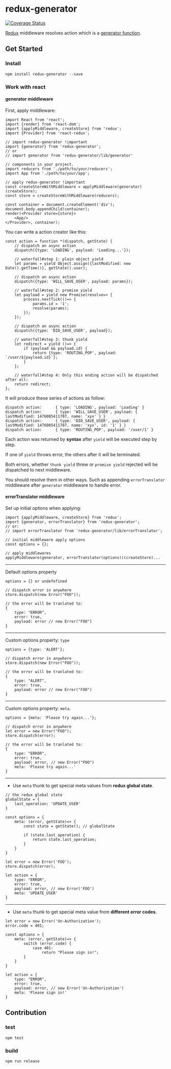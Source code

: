 # redux-generator

[![Coverage Status](https://coveralls.io/repos/github/xuyuanxiang/redux-generator/badge.svg)](https://coveralls.io/github/xuyuanxiang/redux-generator)

[Redux](http://redux.js.org/) middleware resolves action which is a [generator function](https://developer.mozilla.org/en-US/docs/Web/JavaScript/Reference/Statements/function*).

## Get Started

### Install
```
npm install redux-generator --save
```

### Work with react

#### generator middleware

First, apply middleware:
```
import React from 'react';
import {render} from 'react-dom';
import {applyMiddleware, createStore} from 'redux';
import {Provider} from 'react-redux';

// import redux-generator !important
import {generator} from 'redux-generator';
// or
// import generator from 'redux-generator/lib/generator'

// components in your project.
import reducers from './path/to/your/reducers';
import App from './path/to/your/app';

// apply redux-generator !important
const createStoreWithMiddleware = applyMiddleware(generator)(createStore);
const store = createStoreWithMiddleware(reducers);

const container = document.createElement('div');
document.body.appendChild(container);
render(<Provider store={store}>
    <App/>
</Provider>, container);
```

You can write a action creator like this:

```
const action = function *(dispatch, getState) {
    // dispatch an async action
    dispatch({type: 'LOADING', payload: 'Loading...'});

    // waterfall#step 1: plain object yield
    let params = yield Object.assign({lastModified: new Date().getTime()}, getState().user);

    // dispatch an async action
    dispatch({type: 'WILL_SAVE_USER', payload: params});

    // waterfall#step 2: promise yield
    let payload = yield new Promise(resolve=> {
        process.nextTick(()=> {
            params.id = '1';
            resolve(params);
        });
    });

    // dispatch an async action
    dispatch({type: 'DID_SAVE_USER', payload});

    // waterfall#step 3: thunk yield
    let redirect = yield ()=> {
        if (payload && payload.id) {
            return {type: 'ROUTING_POP', payload: `/user/${payload.id}`};
        }
    };

    // waterfall#step 4: Only this ending action will be dispatched after all:
    return redirect;
};
```

It will produce these series of actions as follow:

```
dispatch action:      { type: 'LOADING', payload: 'Loading' }
dispatch action:      { type: 'WILL_SAVE_USER', payload: { lastModified: 1476005411707, name: 'xyx' } }
dispatch action:      { type: 'DID_SAVE_USER', payload: { lastModified: 1476005411707, name: 'xyx', id: '1' } }
dispatch action:      { type: 'ROUTING_POP', payload: '/user/1' }
```

Each action was returned by **syntax** after `yield` will be executed step by step. 

If one of `yield` throws error, the others after it will be terminated.

Both errors, whether `thunk yield` threw or `promise yield` rejected will be dispatched to next middleware. 

You should resolve them in other ways. Such as appending `errorTranslator` middleware after `generator` middleware to handle error.

#### errorTranslator middleware

Set up initial options when applying:

```
import {applyMiddleware, createStore} from 'redux';
import {generator, errorTranslator} from 'redux-generator';
// or:
// import errorTranslator from 'redux-generator/lib/errorTranslator';

// initial middleware apply options
const options = {};

// apply middlewares
applyMiddleware(generator, errorTranslator(options))(createStore)...
```

---

Default options property

```
options = {} or undefefined

// dispatch error in anywhere
store.dispatch(new Error("FOO"));

// the error will be tranlated to:
{
    type: "ERROR",
    error: true,
    payload: error // new Error("FOO")
}
```

---

Custom options property: `type`

```
options = {type: 'ALERT'};

// dispatch error in anywhere
store.dispatch(new Error("FOO"));

// the error will be tranlated to:
{
    type: "ALERT",
    error: true,
    payload: error // new Error("FOO")
}
```

---

Custom options property: `meta`.

```
options = {meta: 'Please try again...'};

// dispatch error in anywhere
let error = new Error("FOO");
store.dispatch(error);

// the error will be tranlated to:
{
    type: "ERROR",
    error: true,
    payload: error, // new Error("FOO")
    meta: 'Please try again...'
}
```

---

+ Use `meta` thunk to get special meta values from **redux global state**.

```
// the redux global state
globalState = {
    last_operation: 'UPDATE_USER'
}

const options = {
    meta: (error, getState)=> {
        const state = getState(); // globalState
        
        if (state.last_operation) {
            return state.last_operation;
        }
    }
}

let error = new Error('FOO');
store.dispatch(error);

let action = {
    type: "ERROR",
    error: true,
    payload: error, // new Error('FOO')
    meta: 'UPDATE_USER'
}
```

---

+ Use `meta` thunk to get special meta value from **different error codes**.

```
let error = new Error('Un-Authorization');
error.code = 401;

const options = {
    meta: (error, getState)=> {
        switch (error.code) {
            case 401:
                return "Please sign in!";
        }
    }
}

let action = {
    type: "ERROR",
    error: true,
    payload: error, // new Error('Un-Authorization')
    meta: 'Please sign in!'
}
```



## Contribution

### test
```
npm test
```

### build
```
npm run release
```






